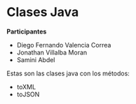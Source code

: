 # Clases Java

**Participantes**

- Diego Fernando Valencia Correa
- Jonathan Villalba Moran
- Samini Abdel

Estas son las clases java con los métodos:
- toXML
- toJSON
